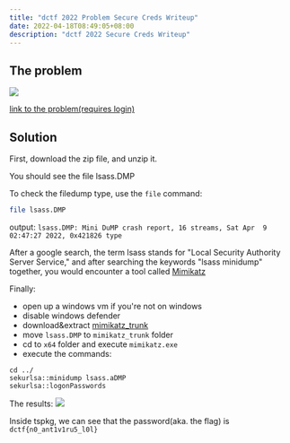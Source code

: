 ```yaml
---
title: "dctf 2022 Problem Secure Creds Writeup"
date: 2022-04-18T08:49:05+08:00
description: "dctf 2022 Secure Creds Writeup"
---
```


## The problem
![](https://s2.loli.net/2022/04/18/5cRXj2wet7lZOEs.png)

[link to the problem(requires login)](https://dctf.dragonsec.si/challenges#Secure%20Creds-19)

## Solution

First, download the zip file, and unzip it.

You should see the file lsass.DMP

To check the filedump type, use the `file` command:
```sh
file lsass.DMP
```

output:
```lsass.DMP: Mini DuMP crash report, 16 streams, Sat Apr  9 02:47:27 2022, 0x421826 type```

After a google search, the term lsass stands for "Local Security Authority Server Service," and after searching the keywords "lsass minidump" together,
you would encounter a tool called [Mimikatz](https://github.com/ParrotSec/mimikatz)

Finally:
- open up a windows vm if you're not on windows
- disable windows defender
- download&extract [mimikatz_trunk](https://github.com/gentilkiwi/mimikatz/releases/download/2.2.0-20210810/mimikatz_trunk.zip)
- move `lsass.DMP` to `mimikatz_trunk` folder
- cd to `x64` folder and execute `mimikatz.exe`
- execute the commands:
```
cd ../
sekurlsa::minidump lsass.aDMP
sekurlsa::logonPasswords
```

The results:
![](https://s2.loli.net/2022/04/18/KFgP87CSmJonEkY.png)

Inside tspkg, we can see that the password(aka. the flag) is `dctf{n0_ant1v1ru5_l0l}`